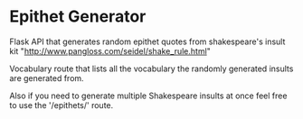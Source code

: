 # Epithet Generator

Flask API that generates random epithet quotes from shakespeare's insult kit "http://www.pangloss.com/seidel/shake_rule.html"

Vocabulary route that lists all the vocabulary the randomly generated insults are generated from.

Also if you need to generate multiple Shakespeare insults at once feel free to use the '/epithets/<qty>' route.
